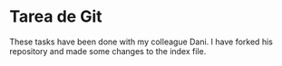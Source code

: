 # Tarea de Git

These tasks have been done with my colleague Dani. I have forked his repository and made some changes to the index file.
